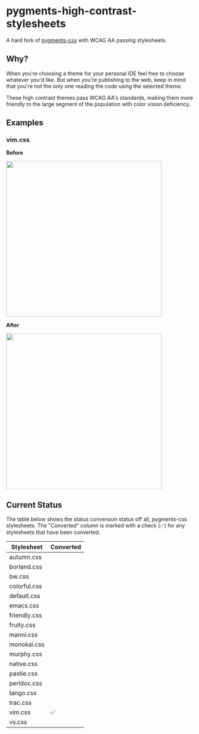 # pygments-high-contrast-stylesheets

A hard fork of [pygments-css](https://github.com/richleland/pygments-css) with WCAG AA passing stylesheets.

## Why?

When you're choosing a theme for your personal IDE feel free to choose whatever you'd like. But when you're publishing to the web, keep in mind that you're not the only one reading the code using the selected theme.

These high contrast themes pass WCAG AA's standards, making them more friendly to the large segment of the population with color vision deficiency.

## Examples

### vim.css

**Before**

<img src="https://i.imgur.com/CCsPfAc.png" width=417>

**After**

<img src="https://i.imgur.com/UfuIPtX.png" width=417>

## Current Status

The table below shows the status conversion status off all, pygments-css stylesheets. The "Converted" column is marked with a check (✅) for any stylesheets that have been converted.

|Stylesheet|Converted|
|---|---|
|autumn.css||
|borland.css||
|bw.css||
|colorful.css||
|default.css||
|emacs.css||
|friendly.css||
|fruity.css||
|manni.css||
|monokai.css||
|murphy.css||
|native.css||
|pastie.css||
|perldoc.css||
|tango.css||
|trac.css||
|vim.css|✅|
|vs.css||